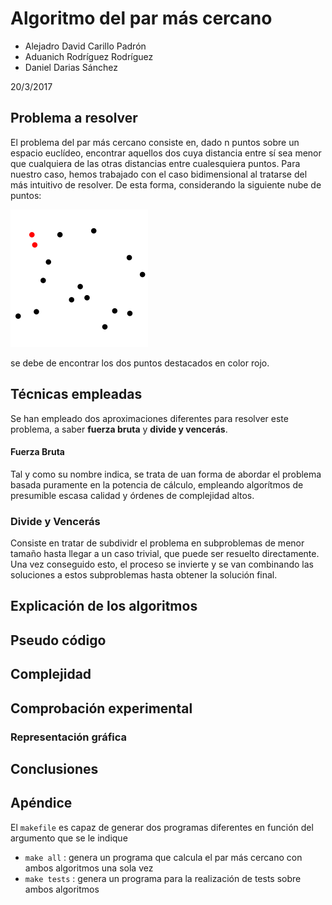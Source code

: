 # Algoritmo del par más cercano

- Alejadro David Carillo Padrón
- Aduanich Rodríguez Rodríguez
- Daniel Darias Sánchez  

20/3/2017  

## Problema a resolver
El problema del par más cercano consiste en, dado n puntos sobre un espacio euclídeo, encontrar aquellos dos cuya distancia entre sí sea menor que cualquiera de las otras distancias entre cualesquiera puntos. Para nuestro caso, hemos trabajado con el caso bidimensional al tratarse del más intuitivo de resolver. De esta forma, considerando la siguiente nube de puntos:

![](pics/ejemplo.png)

se debe de encontrar los dos puntos destacados en color rojo.

## Técnicas empleadas
Se han empleado dos aproximaciones diferentes para resolver este problema, a saber
**fuerza bruta** y **divide y vencerás**.

#### Fuerza Bruta
Tal y como su nombre indica, se trata de uan forma de abordar el problema basada puramente en la potencia de cálculo, empleando algorítmos de presumible escasa calidad y órdenes de complejidad altos.

### Divide y Vencerás
Consiste en tratar de subdividr el problema en subproblemas de menor tamaño hasta llegar a un caso trivial, que puede ser resuelto directamente. Una vez conseguido esto, el proceso se invierte y se van combinando las soluciones a estos subproblemas hasta obtener la solución final.

## Explicación de los algoritmos

## Pseudo código

## Complejidad

## Comprobación experimental

### Representación gráfica

## Conclusiones

## Apéndice
El `makefile` es capaz de generar dos programas diferentes en función del argumento que se le indique

- `make all` : genera un programa que calcula el par más cercano con ambos algoritmos una sola vez
- `make tests` : genera un programa para la realización de tests sobre ambos algoritmos
